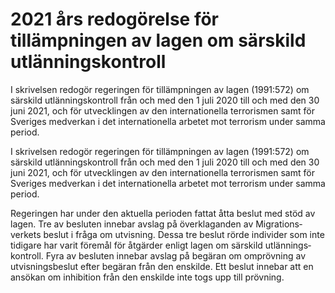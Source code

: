 # 2021 års redogörelse för tillämpningen av lagen om särskild utlänningskontroll

I skrivelsen redogör regeringen för tillämp­ningen av lagen (1991:572) om särskild utlän­nings­kontroll från och med den 1 juli 2020 till och med den 30 juni 2021, och för utveck­lingen av den inter­natio­nella terrorismen samt för Sveriges medverkan i det inter­natio­nella arbetet mot terrorism under samma period.

I skrivelsen redogör regeringen för tillämp­ningen av lagen (1991:572) om särskild utlän­nings­kontroll från och med den 1 juli 2020 till och med den 30 juni 2021, och för utveck­lingen av den inter­natio­nella terrorismen samt för Sveriges medverkan i det inter­natio­nella arbetet mot terrorism under samma period.

Regeringen har under den aktuella perioden fattat åtta beslut med stöd av lagen. Tre av besluten innebar avslag på över­klagan­den av Migrations­verkets beslut i fråga om utvisning. Dessa tre beslut rörde individer som inte tidigare har varit föremål för åtgärder enligt lagen om särskild utlän­nings­kontroll. Fyra av besluten innebar avslag på begäran om ompröv­ning av utvis­nings­beslut efter begäran från den enskilde. Ett beslut innebar att en ansökan om inhibition från den enskilde inte togs upp till prövning.
